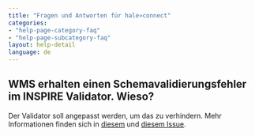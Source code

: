 ```yaml
---
title: "Fragen und Antworten für hale»connect"
categories:
- "help-page-category-faq"
- "help-page-subcategory-faq"
layout: help-detail
language: de
---
```


<h2>WMS erhalten einen Schemavalidierungsfehler im INSPIRE Validator. Wieso?</h2>

Der Validator soll angepasst werden, um das zu verhindern. Mehr Informationen finden sich in <a href="https://github.com/INSPIRE-MIF/helpdesk/issues/24"> diesem</a> und <a href="https://github.com/INSPIRE-MIF/helpdesk-validator/issues/616"> diesem Issue</a>.
